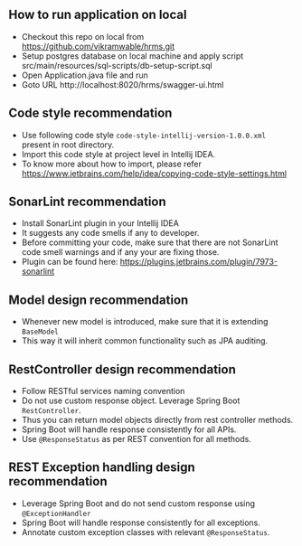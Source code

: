 ## How to run application on local

- Checkout this repo on local from https://github.com/vikramwable/hrms.git
- Setup postgres database on local machine and apply script src/main/resources/sql-scripts/db-setup-script.sql 
- Open Application.java file and run 
- Goto URL http://localhost:8020/hrms/swagger-ui.html

## Code style recommendation
- Use following code style `code-style-intellij-version-1.0.0.xml` present in root directory.
- Import this code style at project level in Intellij IDEA.
- To know more about how to import, please refer https://www.jetbrains.com/help/idea/copying-code-style-settings.html

## SonarLint recommendation
- Install SonarLint plugin in your Intellij IDEA
- It suggests any code smells if any to developer.
- Before committing your code, make sure that there are not SonarLint code smell warnings and if any your are fixing those.
- Plugin can be found here: https://plugins.jetbrains.com/plugin/7973-sonarlint

## Model design recommendation
- Whenever new model is introduced, make sure that it is extending `BaseModel`
- This way it will inherit common functionality such as JPA auditing.

## RestController design recommendation
- Follow RESTful services naming convention
- Do not use custom response object. Leverage Spring Boot `RestController`. 
- Thus you can return model objects directly from rest controller methods.
- Spring Boot will handle response consistently for all APIs.
- Use `@ResponseStatus` as per REST convention for all methods.

## REST Exception handling design recommendation
- Leverage Spring Boot and do not send custom response using `@ExceptionHandler`
- Spring Boot will handle response consistently for all exceptions.
- Annotate custom exception classes with relevant `@ResponseStatus`.